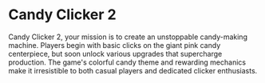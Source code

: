 # Candy Clicker 2
Candy Clicker 2, your mission is to create an unstoppable candy-making machine. Players begin with basic clicks on the giant pink candy centerpiece, but soon unlock various upgrades that supercharge production. The game's colorful candy theme and rewarding mechanics make it irresistible to both casual players and dedicated clicker enthusiasts.
